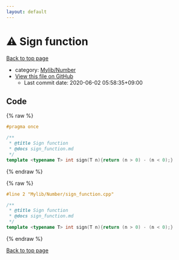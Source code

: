 ```yaml
---
layout: default
---
```


<!-- mathjax config similar to math.stackexchange -->
<script type="text/javascript" async
  src="https://cdnjs.cloudflare.com/ajax/libs/mathjax/2.7.5/MathJax.js?config=TeX-MML-AM_CHTML">
</script>
<script type="text/x-mathjax-config">
  MathJax.Hub.Config({
    TeX: { equationNumbers: { autoNumber: "AMS" }},
    tex2jax: {
      inlineMath: [ ['$','$'] ],
      processEscapes: true
    },
    "HTML-CSS": { matchFontHeight: false },
    displayAlign: "left",
    displayIndent: "2em"
  });
</script>

<script type="text/javascript" src="https://cdnjs.cloudflare.com/ajax/libs/jquery/3.4.1/jquery.min.js"></script>
<script src="https://cdn.jsdelivr.net/npm/jquery-balloon-js@1.1.2/jquery.balloon.min.js" integrity="sha256-ZEYs9VrgAeNuPvs15E39OsyOJaIkXEEt10fzxJ20+2I=" crossorigin="anonymous"></script>
<script type="text/javascript" src="../../../assets/js/copy-button.js"></script>
<link rel="stylesheet" href="../../../assets/css/copy-button.css" />


# :warning: Sign function

<a href="../../../index.html">Back to top page</a>

* category: <a href="../../../index.html#5fda78fda98ef9fc0f87c6b50d529f19">Mylib/Number</a>
* <a href="{{ site.github.repository_url }}/blob/master/Mylib/Number/sign_function.cpp">View this file on GitHub</a>
    - Last commit date: 2020-06-02 05:58:35+09:00




## Code

<a id="unbundled"></a>
{% raw %}
```cpp
#pragma once

/**
 * @title Sign function
 * @docs sign_function.md
 */
template <typename T> int sign(T n){return (n > 0) - (n < 0);}

```
{% endraw %}

<a id="bundled"></a>
{% raw %}
```cpp
#line 2 "Mylib/Number/sign_function.cpp"

/**
 * @title Sign function
 * @docs sign_function.md
 */
template <typename T> int sign(T n){return (n > 0) - (n < 0);}

```
{% endraw %}

<a href="../../../index.html">Back to top page</a>


